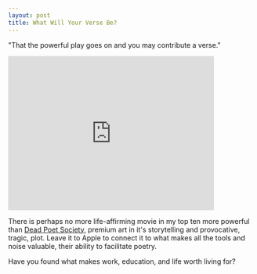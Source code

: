 ```yaml
---
layout: post
title: What Will Your Verse Be?
---
```


"That the powerful play goes on and you may contribute a verse."

<iframe width="420" height="315" src="http://youtu.be/jiyIcz7wUH0" frameborder="0" allowfullscreen="allowfullscreen">&nbsp;</iframe>

There is perhaps no more life-affirming movie in my top ten more
powerful than [Dead Poet Society][], premium art in it's storytelling and
provocative, tragic, plot. Leave it to Apple to connect it to what
makes all the tools and noise valuable, their ability to facilitate
poetry.

Have you found what makes work, education, and life worth living for?

[Dead Poet Society]: http://www.imdb.com/title/tt0097165/
